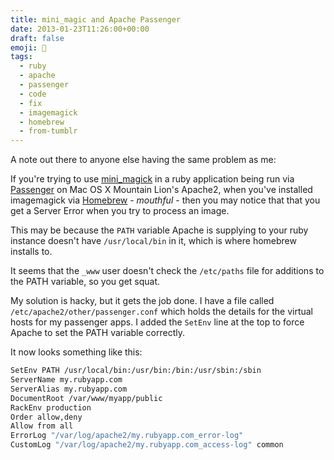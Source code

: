 ```yaml
---
title: mini_magic and Apache Passenger
date: 2013-01-23T11:26:00+00:00
draft: false
emoji: 🌇
tags:
  - ruby
  - apache
  - passenger
  - code
  - fix
  - imagemagick
  - homebrew
  - from-tumblr
---
```

A note out there to anyone else having the same problem as me:

If you're trying to use [mini_magick](https://github.com/minimagick/minimagick) in a ruby application being run via [Passenger](https://www.phusionpassenger.com/) on Mac OS X Mountain Lion's Apache2, when you've installed imagemagick via [Homebrew](https://brew.sh) - _mouthful_ - then you may notice that that you get a Server Error when you try to process an image.

This may be because the `PATH` variable Apache is supplying to your ruby instance doesn't have `/usr/local/bin` in it, which is where homebrew installs to.

It seems that the `_www` user doesn't check the `/etc/paths` file for additions to the PATH variable, so you get squat.

My solution is hacky, but it gets the job done. I have a file called `/etc/apache2/other/passenger.conf` which holds the details for the virtual hosts for my passenger apps. I added the `SetEnv` line at the top to force Apache to set the PATH variable correctly.

It now looks something like this:

```Tcl
SetEnv PATH /usr/local/bin:/usr/bin:/bin:/usr/sbin:/sbin
ServerName my.rubyapp.com
ServerAlias my.rubyapp.com
DocumentRoot /var/www/myapp/public
RackEnv production
Order allow,deny
Allow from all
ErrorLog "/var/log/apache2/my.rubyapp.com_error-log"
CustomLog "/var/log/apache2/my.rubyapp.com_access-log" common
```
